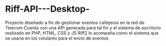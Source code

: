 # Riff-API---Desktop-
Proyecto diseñado a fin de gestionar eventos callejeros en la red de Telecom
Cuenta con una API generada para tal fin y el sistema de escritorio realizado en PHP, HTML, CSS y JS
Riff2 lo acompaña como el sistema que se usaría en los celulares para el envio de eventos
